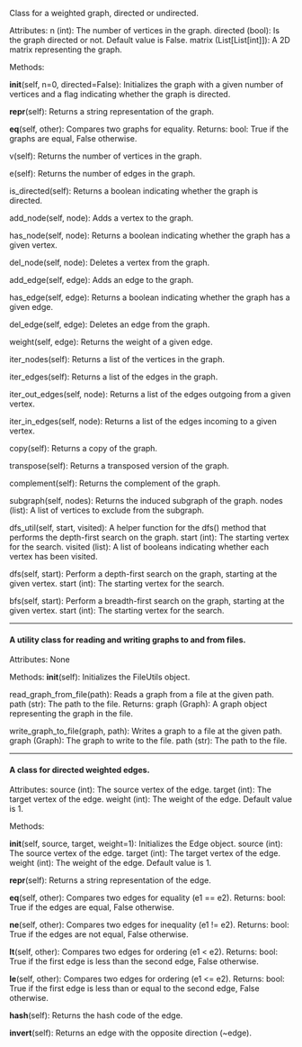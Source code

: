 Class for a weighted graph, directed or undirected.

Attributes:
    n (int): The number of vertices in the graph.
    directed (bool): Is the graph directed or not. Default value is False.
    matrix (List[List[int]]): A 2D matrix representing the graph.

Methods:
    
__init__(self, n=0, directed=False):
        Initializes the graph with a given number of vertices and a flag indicating whether the graph is directed.
    
__repr__(self):
        Returns a string representation of the graph.

__eq__(self, other):
        Compares two graphs for equality.
        Returns:
            bool: True if the graphs are equal, False otherwise.

v(self):
        Returns the number of vertices in the graph.
    
e(self):
        Returns the number of edges in the graph.
    
is_directed(self):
        Returns a boolean indicating whether the graph is directed.
    
add_node(self, node):
        Adds a vertex to the graph.
    
has_node(self, node):
        Returns a boolean indicating whether the graph has a given vertex.
    
del_node(self, node):
        Deletes a vertex from the graph.
    
add_edge(self, edge):
        Adds an edge to the graph.
    
has_edge(self, edge):
        Returns a boolean indicating whether the graph has a given edge.
    
del_edge(self, edge):
        Deletes an edge from the graph.
    
weight(self, edge):
        Returns the weight of a given edge.
    
iter_nodes(self):
        Returns a list of the vertices in the graph.
    
iter_edges(self):
        Returns a list of the edges in the graph.
    
iter_out_edges(self, node):
        Returns a list of the edges outgoing from a given vertex.
    
iter_in_edges(self, node):
        Returns a list of the edges incoming to a given vertex.

copy(self):
        Returns a copy of the graph.
        
transpose(self):
        Returns a transposed version of the graph.
        
complement(self):
        Returns the complement of the graph.
        
subgraph(self, nodes):
        Returns the induced subgraph of the graph. 
        nodes (list): A list of vertices to exclude from the subgraph.
            
dfs_util(self, start, visited):
        A helper function for the dfs() method that performs the depth-first search on the graph.
            start (int): The starting vertex for the search.
            visited (list): A list of booleans indicating whether each vertex has been visited.
            
dfs(self, start):
        Perform a depth-first search on the graph, starting at the given vertex.
            start (int): The starting vertex for the search.
            
bfs(self, start):
        Perform a breadth-first search on the graph, starting at the given vertex.
            start (int): The starting vertex for the search.


____
#### A utility class for reading and writing graphs to and from files.

Attributes:
    None

Methods:
__init__(self):
        Initializes the FileUtils object.
        
read_graph_from_file(path):
        Reads a graph from a file at the given path.
            path (str): The path to the file.
        Returns:
            graph (Graph): A graph object representing the graph in the file.
            
write_graph_to_file(graph, path):
        Writes a graph to a file at the given path.
            graph (Graph): The graph to write to the file.
            path (str): The path to the file.

____
#### A class for directed weighted edges.

Attributes:
    source (int): The source vertex of the edge.
    target (int): The target vertex of the edge.
    weight (int): The weight of the edge. Default value is 1.

Methods:

__init__(self, source, target, weight=1):
        Initializes the Edge object.
            source (int): The source vertex of the edge.
            target (int): The target vertex of the edge.
            weight (int): The weight of the edge. Default value is 1.
            
__repr__(self):
        Returns a string representation of the edge.
            
__eq__(self, other):
        Compares two edges for equality (e1 == e2).
        Returns:
            bool: True if the edges are equal, False otherwise.
            
__ne__(self, other):
        Compares two edges for inequality (e1 != e2).
        Returns:
            bool: True if the edges are not equal, False otherwise.
            
__lt__(self, other):
        Compares two edges for ordering (e1 < e2).
        Returns:
            bool: True if the first edge is less than the second edge, False otherwise.
            
__le__(self, other):
        Compares two edges for ordering (e1 <= e2).
        Returns:
            bool: True if the first edge is less than or equal to the second edge, False otherwise.
            
__hash__(self):
        Returns the hash code of the edge.
        
__invert__(self):
        Returns an edge with the opposite direction (~edge).
